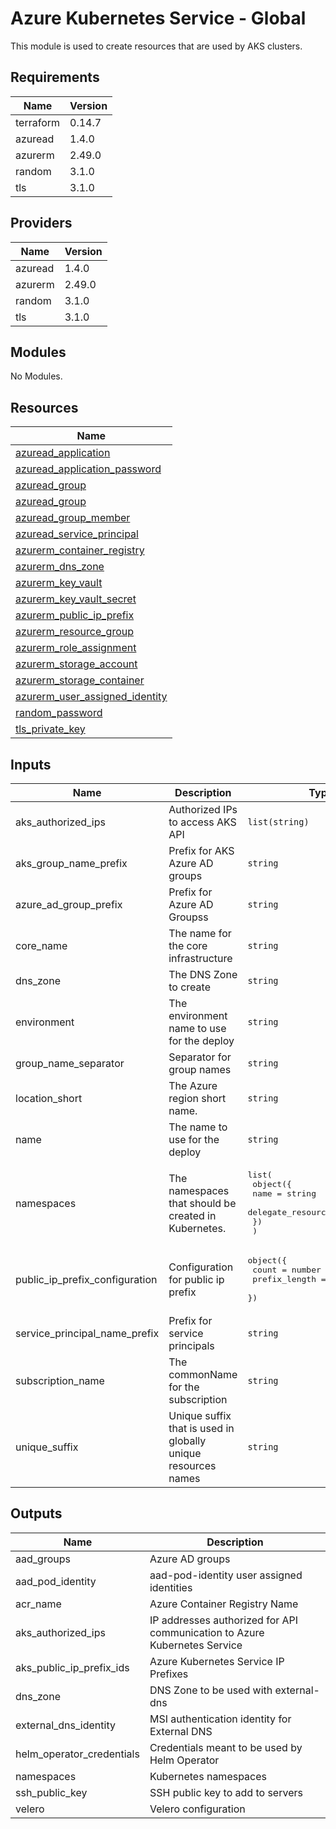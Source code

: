 # Azure Kubernetes Service - Global

This module is used to create resources that are used by AKS clusters.

## Requirements

| Name | Version |
|------|---------|
| terraform | 0.14.7 |
| azuread | 1.4.0 |
| azurerm | 2.49.0 |
| random | 3.1.0 |
| tls | 3.1.0 |

## Providers

| Name | Version |
|------|---------|
| azuread | 1.4.0 |
| azurerm | 2.49.0 |
| random | 3.1.0 |
| tls | 3.1.0 |

## Modules

No Modules.

## Resources

| Name |
|------|
| [azuread_application](https://registry.terraform.io/providers/hashicorp/azuread/1.4.0/docs/resources/application) |
| [azuread_application_password](https://registry.terraform.io/providers/hashicorp/azuread/1.4.0/docs/resources/application_password) |
| [azuread_group](https://registry.terraform.io/providers/hashicorp/azuread/1.4.0/docs/data-sources/group) |
| [azuread_group](https://registry.terraform.io/providers/hashicorp/azuread/1.4.0/docs/resources/group) |
| [azuread_group_member](https://registry.terraform.io/providers/hashicorp/azuread/1.4.0/docs/resources/group_member) |
| [azuread_service_principal](https://registry.terraform.io/providers/hashicorp/azuread/1.4.0/docs/resources/service_principal) |
| [azurerm_container_registry](https://registry.terraform.io/providers/hashicorp/azurerm/2.49.0/docs/resources/container_registry) |
| [azurerm_dns_zone](https://registry.terraform.io/providers/hashicorp/azurerm/2.49.0/docs/resources/dns_zone) |
| [azurerm_key_vault](https://registry.terraform.io/providers/hashicorp/azurerm/2.49.0/docs/data-sources/key_vault) |
| [azurerm_key_vault_secret](https://registry.terraform.io/providers/hashicorp/azurerm/2.49.0/docs/resources/key_vault_secret) |
| [azurerm_public_ip_prefix](https://registry.terraform.io/providers/hashicorp/azurerm/2.49.0/docs/resources/public_ip_prefix) |
| [azurerm_resource_group](https://registry.terraform.io/providers/hashicorp/azurerm/2.49.0/docs/data-sources/resource_group) |
| [azurerm_role_assignment](https://registry.terraform.io/providers/hashicorp/azurerm/2.49.0/docs/resources/role_assignment) |
| [azurerm_storage_account](https://registry.terraform.io/providers/hashicorp/azurerm/2.49.0/docs/resources/storage_account) |
| [azurerm_storage_container](https://registry.terraform.io/providers/hashicorp/azurerm/2.49.0/docs/resources/storage_container) |
| [azurerm_user_assigned_identity](https://registry.terraform.io/providers/hashicorp/azurerm/2.49.0/docs/resources/user_assigned_identity) |
| [random_password](https://registry.terraform.io/providers/hashicorp/random/3.1.0/docs/resources/password) |
| [tls_private_key](https://registry.terraform.io/providers/hashicorp/tls/3.1.0/docs/resources/private_key) |

## Inputs

| Name | Description | Type | Default | Required |
|------|-------------|------|---------|:--------:|
| aks\_authorized\_ips | Authorized IPs to access AKS API | `list(string)` | n/a | yes |
| aks\_group\_name\_prefix | Prefix for AKS Azure AD groups | `string` | `"aks"` | no |
| azure\_ad\_group\_prefix | Prefix for Azure AD Groupss | `string` | `"az"` | no |
| core\_name | The name for the core infrastructure | `string` | n/a | yes |
| dns\_zone | The DNS Zone to create | `string` | n/a | yes |
| environment | The environment name to use for the deploy | `string` | n/a | yes |
| group\_name\_separator | Separator for group names | `string` | `"-"` | no |
| location\_short | The Azure region short name. | `string` | n/a | yes |
| name | The name to use for the deploy | `string` | n/a | yes |
| namespaces | The namespaces that should be created in Kubernetes. | <pre>list(<br>    object({<br>      name                    = string<br>      delegate_resource_group = bool<br>    })<br>  )</pre> | n/a | yes |
| public\_ip\_prefix\_configuration | Configuration for public ip prefix | <pre>object({<br>    count         = number<br>    prefix_length = number<br>  })</pre> | <pre>{<br>  "count": 2,<br>  "prefix_length": 30<br>}</pre> | no |
| service\_principal\_name\_prefix | Prefix for service principals | `string` | `"sp"` | no |
| subscription\_name | The commonName for the subscription | `string` | n/a | yes |
| unique\_suffix | Unique suffix that is used in globally unique resources names | `string` | `""` | no |

## Outputs

| Name | Description |
|------|-------------|
| aad\_groups | Azure AD groups |
| aad\_pod\_identity | aad-pod-identity user assigned identities |
| acr\_name | Azure Container Registry Name |
| aks\_authorized\_ips | IP addresses authorized for API communication to Azure Kubernetes Service |
| aks\_public\_ip\_prefix\_ids | Azure Kubernetes Service IP Prefixes |
| dns\_zone | DNS Zone to be used with external-dns |
| external\_dns\_identity | MSI authentication identity for External DNS |
| helm\_operator\_credentials | Credentials meant to be used by Helm Operator |
| namespaces | Kubernetes namespaces |
| ssh\_public\_key | SSH public key to add to servers |
| velero | Velero configuration |
